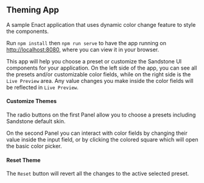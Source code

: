## Theming App

A sample Enact application that uses dynamic color change feature to style the components.

Run `npm install` then `npm run serve` to have the app running on [http://localhost:8080](http://localhost:8080), where you can view it in your browser.

This app will help you choose a preset or customize the Sandstone UI components for your application. On the left side of the app, you can see all the presets and/or customizable color fields, while on the right side is the `Live Preview` area. Any value changes you make inside the color fields will be reflected in `Live Preview`.

#### Customize Themes

The radio buttons on the first Panel allow you to choose a presets including Sandstone default skin.

On the second Panel you can interact with color fields by changing their value inside the input field, or by clicking the colored square which will open the basic color picker.

#### Reset Theme

The `Reset` button will revert all the changes to the active selected preset.
